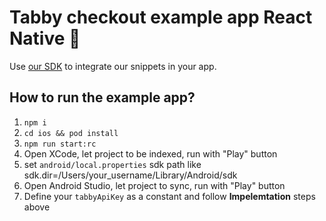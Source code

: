# Tabby checkout example app React Native 📱

Use [our SDK](https://www.npmjs.com/package/tabby-react-native-sdk) to integrate our snippets in your app.

## How to run the example app?

1. `npm i`
2. `cd ios && pod install`
3. `npm run start:rc`
4. Open XCode, let project to be indexed, run with "Play" button
5. set `android/local.properties` sdk path like sdk.dir=/Users/your_username/Library/Android/sdk
6. Open Android Studio, let project to sync, run with "Play" button
7. Define your `tabbyApiKey` as a constant and follow **Impelemtation** steps above
